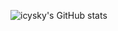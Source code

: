 ![icysky's GitHub stats](https://github-readme-stats.vercel.app/api?username=longhao-li&show_icons=true)
